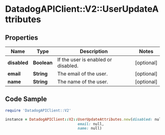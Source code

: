 # DatadogAPIClient::V2::UserUpdateAttributes

## Properties

Name | Type | Description | Notes
------------ | ------------- | ------------- | -------------
**disabled** | **Boolean** | If the user is enabled or disabled. | [optional] 
**email** | **String** | The email of the user. | [optional] 
**name** | **String** | The name of the user. | [optional] 

## Code Sample

```ruby
require 'DatadogAPIClient::V2'

instance = DatadogAPIClient::V2::UserUpdateAttributes.new(disabled: null,
                                 email: null,
                                 name: null)
```



